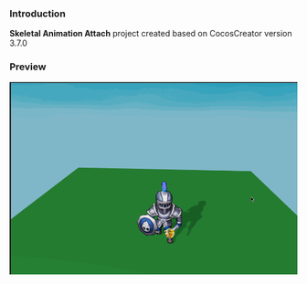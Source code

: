### Introduction
**Skeletal Animation Attach** project created based on CocosCreator version 3.7.0 

### Preview
![image](../../../gif/202209/2022091402.gif)